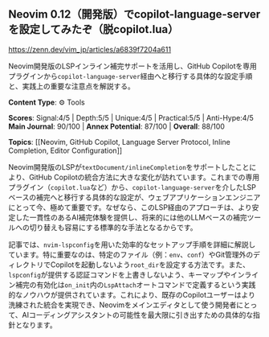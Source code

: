 ## Neovim 0.12（開発版）でcopilot-language-serverを設定してみたぞ（脱copilot.lua）

https://zenn.dev/vim_jp/articles/a6839f7204a611

Neovim開発版のLSPインライン補完サポートを活用し、GitHub Copilotを専用プラグインから`copilot-language-server`経由へと移行する具体的な設定手順と、実践上の重要な注意点を解説する。

**Content Type**: ⚙️ Tools

**Scores**: Signal:4/5 | Depth:5/5 | Unique:4/5 | Practical:5/5 | Anti-Hype:4/5
**Main Journal**: 90/100 | **Annex Potential**: 87/100 | **Overall**: 88/100

**Topics**: [[Neovim, GitHub Copilot, Language Server Protocol, Inline Completion, Editor Configuration]]

Neovim開発版のLSPが`textDocument/inlineCompletion`をサポートしたことにより、GitHub Copilotの統合方法に大きな変化が訪れています。これまでの専用プラグイン（`copilot.lua`など）から、`copilot-language-server`を介したLSPベースの補完へと移行する具体的な設定が、ウェブアプリケーションエンジニアにとって今、極めて重要です。なぜなら、このLSP経由のアプローチは、より安定した一貫性のあるAI補完体験を提供し、将来的には他のLLMベースの補完ツールへの切り替えも容易にする標準的な手法となるからです。

記事では、`nvim-lspconfig`を用いた効率的なセットアップ手順を詳細に解説しています。特に重要なのは、特定のファイル（例：`env`、`conf`）やGit管理外のディレクトリでCopilotを起動しないよう`root_dir`を設定する方法です。また、`lspconfig`が提供する認証コマンドを上書きしないよう、キーマップやインライン補完の有効化は`on_init`内の`LspAttach`オートコマンドで定義するという実践的なノウハウが提供されています。これにより、既存のCopilotユーザーはより洗練された統合を実現でき、Neovimをメインエディタとして使う開発者にとって、AIコーディングアシスタントの可能性を最大限に引き出すための具体的な指針となります。